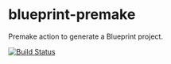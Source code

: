 # blueprint-premake
Premake action to generate a Blueprint project.

[![Build Status](https://travis-ci.org/eparayre/blueprint-premake.svg)](https://travis-ci.org/eparayre/blueprint-premake)
